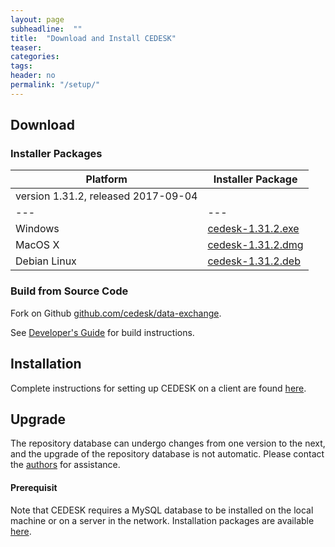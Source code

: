 ```yaml
---
layout: page
subheadline:  ""
title:  "Download and Install CEDESK"
teaser: 
categories:
tags:
header: no
permalink: "/setup/"
---
```


## Download

### Installer Packages

| Platform | Installer Package |
|---|---|
| version 1.31.2, released 2017-09-04
|---|---|
| Windows | [cedesk-1.31.2.exe](https://goo.gl/du38JW) |
| MacOS X | [cedesk-1.31.2.dmg](https://goo.gl/6nzvNi) |
| Debian Linux | [cedesk-1.31.2.deb](https://goo.gl/HpST39) |

### Build from Source Code
Fork on Github [github.com/cedesk/data-exchange](https://github.com/cedesk/data-exchange).

See [Developer's Guide](/developers-guide) for build instructions.

## Installation

Complete instructions for setting up CEDESK on a client are found [here](/documents/CEDESK-Setup.pdf).

## Upgrade

The repository database can undergo changes from one version to the next, and the upgrade of the repository database is not automatic. Please contact the [authors](mailto:cedeskteam@gmail.com) for assistance.

#### Prerequisit

Note that CEDESK requires a MySQL database to be installed on the local machine or on a server in the network. Installation packages are available [here](https://dev.mysql.com/downloads/mysql/).
